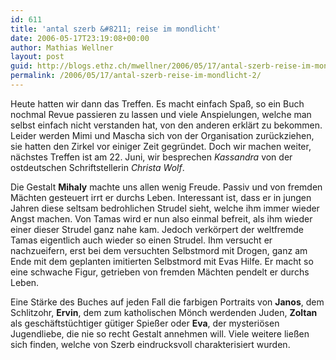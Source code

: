 ```yaml
---
id: 611
title: 'antal szerb &#8211; reise im mondlicht'
date: 2006-05-17T23:19:08+00:00
author: Mathias Wellner
layout: post
guid: http://blogs.ethz.ch/mwellner/2006/05/17/antal-szerb-reise-im-mondlicht-2/
permalink: /2006/05/17/antal-szerb-reise-im-mondlicht-2/
---
```

Heute hatten wir dann das Treffen. Es macht einfach Spaß, so ein Buch nochmal Revue passieren zu lassen und viele Anspielungen, welche man selbst einfach nicht verstanden hat, von den anderen erklärt zu bekommen. Leider werden Mimi und Mascha sich von der Organisation zurückziehen, sie hatten den Zirkel vor einiger Zeit gegründet. Doch wir machen weiter, nächstes Treffen ist am 22. Juni, wir besprechen _Kassandra_ von der ostdeutschen Schriftstellerin _Christa Wolf_. 

Die Gestalt **Mihaly** machte uns allen wenig Freude. Passiv und von fremden Mächten gesteuert irrt er durchs Leben. Interessant ist, dass er in jungen Jahren diese seltsam bedrohlichen Strudel sieht, welche ihm immer wieder Angst machen. Von Tamas wird er nun also einmal befreit, als ihm wieder einer dieser Strudel ganz nahe kam. Jedoch verkörpert der weltfremde Tamas eigentlich auch wieder so einen Strudel. Ihm versucht er nachzueifern, erst bei dem versuchten Selbstmord mit Drogen, ganz am Ende mit dem geplanten imitierten Selbstmord mit Evas Hilfe. Er macht so eine schwache Figur, getrieben von fremden Mächten pendelt er durchs Leben. 

Eine Stärke des Buches auf jeden Fall die farbigen Portraits von **Janos**, dem Schlitzohr, **Ervin**, dem zum katholischen Mönch werdenden Juden, **Zoltan** als geschäftstüchtiger gütiger Spießer oder **Eva**, der mysteriösen Jugendliebe, die nie so recht Gestalt annehmen will. Viele weitere ließen sich finden, welche von Szerb eindrucksvoll charakterisiert wurden.